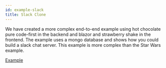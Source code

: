 ```yaml
---
id: example-slack
title: Slack Clone
---
```


We have created a more complex end-to-end example using hot chocolate pure code-first in the backend and blazor and strawberry shake in the frontend. The example uses a mongo database and shows how you could build a slack chat server. This example is more complex than the Star Wars example.

[Example](https://github.com/ChilliCream/hotchocolate-examples/tree/master/workshop)